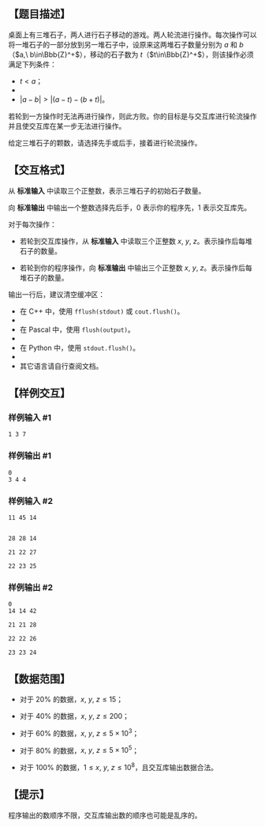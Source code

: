 ## 【题目描述】

桌面上有三堆石子，两人进行石子移动的游戏。两人轮流进行操作。每次操作可以将一堆石子的一部分放到另一堆石子中，设原来这两堆石子数量分别为 $a$ 和 $b$（$a,\ b\in\Bbb{Z}^+$），移动的石子数为 $t$（$t\in\Bbb{Z}^+$），则该操作必须满足下列条件：

- $t<a$；
- 
- $\left|a-b\right|>\left|\left(a-t\right)-\left(b+t\right)\right|$。

若轮到一方操作时无法再进行操作，则此方败。你的目标是与交互库进行轮流操作并且使交互库在某一步无法进行操作。

给定三堆石子的颗数，请选择先手或后手，接着进行轮流操作。

## 【交互格式】

从 **标准输入** 中读取三个正整数，表示三堆石子的初始石子数量。

向 **标准输出** 中输出一个整数选择先后手，$0$ 表示你的程序先，$1$ 表示交互库先。

对于每次操作：

- 若轮到交互库操作，从 **标准输入** 中读取三个正整数 $x,\ y,\ z$。表示操作后每堆石子的数量。

- 若轮到你的程序操作，向 **标准输出** 中输出三个正整数 $x,\ y,\ z$。表示操作后每堆石子的数量。

输出一行后，建议清空缓冲区：

- 在 C++ 中，使用 `fflush(stdout)` 或 `cout.flush()`。
- 
- 在 Pascal 中，使用 `flush(output)`。
- 
- 在 Python 中，使用 `stdout.flush()`。
- 
- 其它语言请自行查阅文档。

## 【样例交互】

### 样例输入 #1

```
1 3 7
```

### 样例输出 #1

```
0
3 4 4
```

### 样例输入 #2

```
11 45 14


28 28 14

21 22 27

22 23 25
```

### 样例输出 #2

```
0
14 14 42

21 21 28

22 22 26

23 23 24
```

## 【数据范围】

- 对于 $20\%$ 的数据，$x,\ y,\ z\leq 15$；

- 对于 $40\%$ 的数据，$x,\ y,\ z\leq 200$；

- 对于 $60\%$ 的数据，$x,\ y,\ z\leq 5\times 10^3$；

- 对于 $80\%$ 的数据，$x,\ y,\ z\leq 5\times 10^5$；

- 对于 $100\%$ 的数据，$1\leq x,\ y,\ z\leq 10^8$，且交互库输出数据合法。

## 【提示】

程序输出的数顺序不限，交互库输出数的顺序也可能是乱序的。
